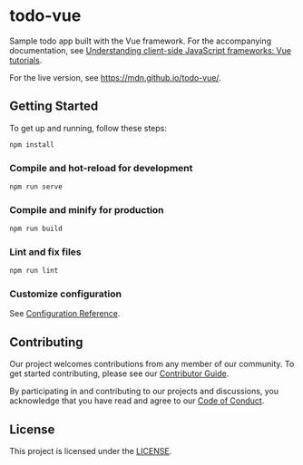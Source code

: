 # todo-vue

Sample todo app built with the Vue framework.
For the accompanying documentation, see
[Understanding client-side JavaScript frameworks: Vue tutorials](https://developer.mozilla.org/en-US/docs/Learn/Tools_and_testing/Client-side_JavaScript_frameworks#vue_tutorials).

For the live version, see https://mdn.github.io/todo-vue/.

## Getting Started

To get up and running, follow these steps:

```bash
npm install
```

### Compile and hot-reload for development

```bash
npm run serve
```

### Compile and minify for production

```bash
npm run build
```

### Lint and fix files

```bash
npm run lint
```

### Customize configuration

See [Configuration Reference](https://cli.vuejs.org/config/).

## Contributing

Our project welcomes contributions from any member of our community.
To get started contributing, please see our [Contributor Guide](CONTRIBUTING.md).

By participating in and contributing to our projects and discussions, you acknowledge that you have read and agree to our [Code of Conduct](CODE_OF_CONDUCT.md).

## License

This project is licensed under the [LICENSE](LICENSE).
